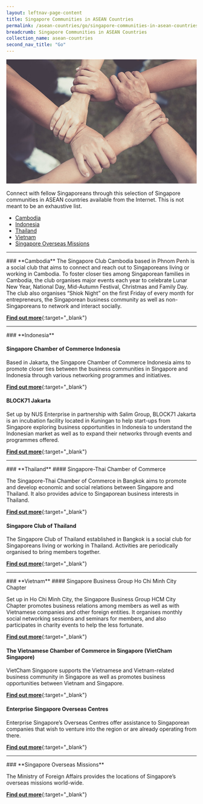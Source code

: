 ```yaml
---
layout: leftnav-page-content
title: Singapore Communities in ASEAN Countries
permalink: /asean-countries/go/singapore-communities-in-asean-countries/
breadcrumb: Singapore Communities in ASEAN Countries
collection_name: asean-countries
second_nav_title: "Go"
---
```


![banner-singapore-communities-in-asean-countries](\images\shared\sg-communities-new.jpg)

Connect with fellow Singaporeans through this selection of Singapore communities in ASEAN countries available from the Internet. This is not meant to be an exhaustive list.

- [Cambodia](#cambodia)
- [Indonesia](#indonesia)
- [Thailand](#thailand)
- [Vietnam](#thailand)
- [Singapore Overseas Missions](#singapore-overseas-missions)

<hr/>
### **Cambodia**
The Singapore Club Cambodia based in Phnom Penh is a social club that aims to connect and reach out to Singaporeans living or working in Cambodia. To foster closer ties among Singaporean families in Cambodia, the club organises major events each year to celebrate Lunar New Year, National Day, Mid-Autumn Festival, Christmas and Family Day. The club also organises “Shiok Night” on the first Friday of every month for entrepreneurs, the Singaporean business community as well as non-Singaporeans to network and interact socially.

[**Find out more**](http://www.singaporeclubcambodia.com/){:target="_blank"}

<hr/>
### **Indonesia**

#### Singapore Chamber of Commerce Indonesia

Based in Jakarta, the Singapore Chamber of Commerce Indonesia aims to promote closer ties between the business communities in Singapore and Indonesia through various networking programmes and initiatives.

[**Find out more**](http://singchamindonesia.com/){:target="_blank"}

#### BLOCK71 Jakarta
Set up by NUS Enterprise in partnership with Salim Group, BLOCK71 Jakarta is an incubation facility located in Kuningan to help start-ups from Singapore exploring business opportunities in Indonesia to understand the Indonesian market as well as to expand their networks through events and programmes offered.

[**Find out more**](http://jakarta.block71.co){:target="_blank"}

<hr/>
### **Thailand**
#### Singapore-Thai Chamber of Commerce

The Singapore-Thai Chamber of Commerce in Bangkok aims to promote and develop economic and social relations between Singapore and Thailand. It also provides advice to Singaporean business interests in Thailand.

[**Find out more**](http://www.singaporethaicc.or.th/){:target="_blank"}

#### Singapore Club of Thailand

The Singapore Club of Thailand established in Bangkok is a social club for Singaporeans living or working in Thailand. Activities are periodically organised to bring members together.

[**Find out more**](http://www.singaporeclubthailand.org/){:target="_blank"}

<hr/>
### **Vietnam**
#### Singapore Business Group Ho Chi Minh City Chapter

Set up in Ho Chi Minh City, the Singapore Business Group HCM City Chapter promotes business relations among members as well as with Vietnamese companies and other foreign entities. It organises monthly social networking sessions and seminars for members, and also participates in charity events to help the less fortunate.

[**Find out more**](http://www.sbghcm.org){:target="_blank"}

#### The Vietnamese Chamber of Commerce in Singapore (VietCham Singapore)

VietCham Singapore supports the Vietnamese and Vietnam-related business community in Singapore as well as promotes business opportunities between Vietnam and Singapore.

[**Find out more**](https://www.vietchamsg.org){:target="_blank"}

#### Enterprise Singapore Overseas Centres

Enterprise Singapore’s Overseas Centres offer assistance to Singaporean companies that wish to venture into the region or are already operating from there.

[**Find out more**](https://www.enterprisesg.gov.sg/contact/overseas-centres){:target="_blank"}

<hr/>
### **Singapore Overseas Missions**

The Ministry of Foreign Affairs provides the locations of Singapore’s overseas missions world-wide.

[**Find out more**](https://www.mfa.gov.sg/Overseas-Missions){:target="_blank"}